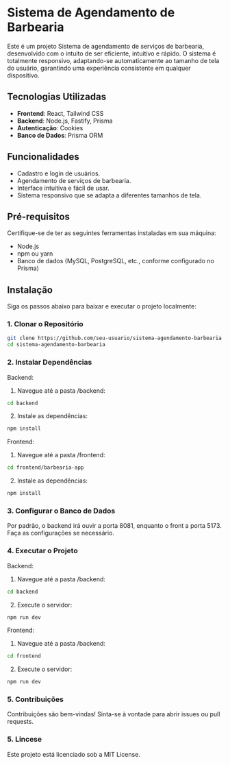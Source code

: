 # Sistema de Agendamento de Barbearia

Este é um projeto Sistema de agendamento de serviços de barbearia, desenvolvido com o intuito de ser eficiente, intuitivo e rápido. O sistema é totalmente responsivo, adaptando-se automaticamente ao tamanho de tela do usuário, garantindo uma experiência consistente em qualquer dispositivo.

## Tecnologias Utilizadas

- **Frontend**: React, Tailwind CSS
- **Backend**: Node.js, Fastify, Prisma
- **Autenticação**: Cookies
- **Banco de Dados**: Prisma ORM

## Funcionalidades

- Cadastro e login de usuários.
- Agendamento de serviços de barbearia.
- Interface intuitiva e fácil de usar.
- Sistema responsivo que se adapta a diferentes tamanhos de tela.

## Pré-requisitos

Certifique-se de ter as seguintes ferramentas instaladas em sua máquina:

- Node.js
- npm ou yarn
- Banco de dados (MySQL, PostgreSQL, etc., conforme configurado no Prisma)

## Instalação

Siga os passos abaixo para baixar e executar o projeto localmente:

### 1. Clonar o Repositório

```bash
git clone https://github.com/seu-usuario/sistema-agendamento-barbearia.git
cd sistema-agendamento-barbearia
```
### 2. Instalar Dependências
Backend:
  1. Navegue até a pasta /backend:
```bash
cd backend
```
 2. Instale as dependências:
```bash
npm install
```
Frontend:
 1. Navegue até a pasta /frontend:
```bash
cd frontend/barbearia-app
```
 2. Instale as dependências:
```bash
npm install
```
### 3. Configurar o Banco de Dados
  Por padrão, o backend irá ouvir a porta 8081, enquanto o front a porta 5173. Faça as configurações se necessário.

### 4. Executar o Projeto
Backend:
  1. Navegue até a pasta /backend:
```bash
cd backend
```
  2. Execute o servidor:
```bash
npm run dev
```
Frontend:
  1. Navegue até a pasta /backend:
```bash
cd frontend
```
  2. Execute o servidor:
```bash
npm run dev
```
### 5. Contribuições
Contribuições são bem-vindas! Sinta-se à vontade para abrir issues ou pull requests.

### 5. Lincese 
Este projeto está licenciado sob a MIT License.



